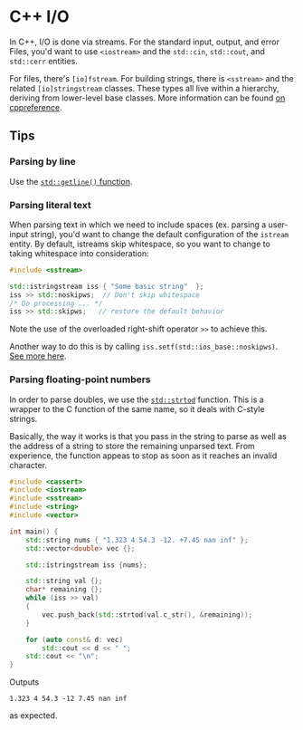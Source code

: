 # C++ I/O

In C++, I/O is done via streams. For the standard input, output, and error Files, you'd
want to use `<iostream>` and the `std::cin`, `std::cout`, and `std::cerr` entities.

For files, there's `[io]fstream`. For building strings, there is `<sstream>` and the related
`[io]stringstream` classes. These types all live within a hierarchy, deriving from
lower-level base classes. More information can be found [on cppreference](https://en.cppreference.com/w/cpp/io).


## Tips

### Parsing by line

Use the [`std::getline()`
function](https://en.cppreference.com/w/cpp/string/basic_string/getline).

### Parsing literal text

When parsing text in which we need to include spaces (ex. parsing a user-input string), you'd want to change the default
configuration of the `istream` entity. By default, istreams skip whitespace, so you want to
change to taking whitespace into consideration:

```cpp
#include <sstream>

std::istringstream iss { "Some basic string"  };
iss >> std::noskipws;  // Don't skip whitespace
/* Do processing ... */
iss >> std::skipws;   // restore the default behavior 
```

Note the use of the overloaded right-shift operator `>>` to achieve this.

Another way to do this is by calling `iss.setf(std::ios_base::noskipws)`. [See more
here](https://en.cppreference.com/w/cpp/io/ios_base/fmtflags).

### Parsing floating-point numbers

In order to parse doubles, we use the
[`std::strtod`](https://en.cppreference.com/w/cpp/string/byte/strtof) function. This is a
wrapper to the C function of the same name, so it deals with C-style strings.


Basically, the way it works is that you pass in the string to parse as well as the address
of a string to store the remaining unparsed text. From experience, the function appeas to
stop as soon as it reaches an invalid character.

```cpp
#include <cassert>
#include <iostream>
#include <sstream>
#include <string>
#include <vector>

int main() {
    std::string nums { "1.323 4 54.3 -12. +7.45 nan inf" };
    std::vector<double> vec {};

    std::istringstream iss {nums};

    std::string val {};
    char* remaining {};
    while (iss >> val)
    {
        vec.push_back(std::strtod(val.c_str(), &remaining));
    }

    for (auto const& d: vec)
        std::cout << d << " ";
    std::cout << "\n";
}
```

Outputs 

    1.323 4 54.3 -12 7.45 nan inf 

as expected.
